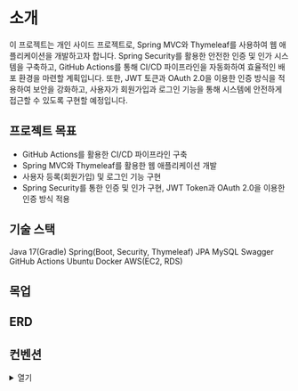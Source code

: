 # 소개
이 프로젝트는 개인 사이드 프로젝트로, Spring MVC와 Thymeleaf를 사용하여 웹 애플리케이션을 개발하고자 합니다. Spring Security를 활용한 안전한 인증 및 인가 시스템을 구축하고, GitHub Actions를 통해 CI/CD 파이프라인을 자동화하여 효율적인 배포 환경을 마련할 계획입니다. 또한, JWT 토큰과 OAuth 2.0을 이용한 인증 방식을 적용하여 보안을 강화하고, 사용자가 회원가입과 로그인 기능을 통해 시스템에 안전하게 접근할 수 있도록 구현할 예정입니다.

## 프로젝트 목표
- GitHub Actions를 활용한 CI/CD 파이프라인 구축
- Spring MVC와 Thymeleaf를 활용한 웹 애플리케이션 개발
- 사용자 등록(회원가입) 및 로그인 기능 구현
- Spring Security를 통한 인증 및 인가 구현, JWT Token과 OAuth 2.0을 이용한 인증 방식 적용

## 기술 스택
Java 17(Gradle)
Spring(Boot, Security, Thymeleaf)
JPA
MySQL
Swagger
GitHub Actions
Ubuntu
Docker
AWS(EC2, RDS)

## 목업

## ERD

## 컨벤션
<details>
<summary>열기</summary>

## branch rule
<table border="1">
  <thead>
    <tr>
      <th>Type</b></th>
      <th>Description</th>      
    </tr>
  </thead>
  <tbody>
    <tr>
      <td>main</td>
      <td>최종 배포 버전의 코드가 유지되는 브랜치</td>            
    </tr>
    <tr>
      <td>feature</td>
      <td>새로운 기능 개발을 위한 독립적인 브랜치로, 개발 후 main에 병합</td>            
    </tr>
  </tbody>
</table>

GitHub Flow 전략을 선택하게 되었다.<br><br>
이 전략을 선택한 이유는 브랜치 구조와 규칙이 직관적이고 간단하여 소규모 개인 사이드 프로젝트에 적합하다. 또한, PR 방식의 자동화 시스템이 release 브랜치 역할을 대체할 수 있어, CI/CD를 활용한 자동화된 배포와 결합하면 더 유연하고 효율적인 개발이 가능하다.

## commit rule
<table border="1">
  <thead>
    <tr>
      <th>Type</b></th>
      <th>Description</th>      
    </tr>
  </thead>
  <tbody>
    <tr>
      <td><b>feature</b></td>
      <td>새로운 기능 추가</td>      
    </tr>
    <tr>
      <td><b>fix</b></td>
      <td>버그 수정</td>      
    </tr>
    <tr>
      <td><b>test</b></td>
      <td>테스트 코드</td>      
    </tr>
  </tbody>
</table>

### Example
<table border="1">
  <thead>
    <tr>
      <th>Type</b></th>
      <th>Issue Number</b></th>
      <th>Description</th>      
    </tr>
  </thead>
  <tbody>
    <tr>
      <td>feat</td>
      <td>#01</td>      
      <td>기능 구현</td>      
    </tr>
  </tbody>
</table>

</details>
